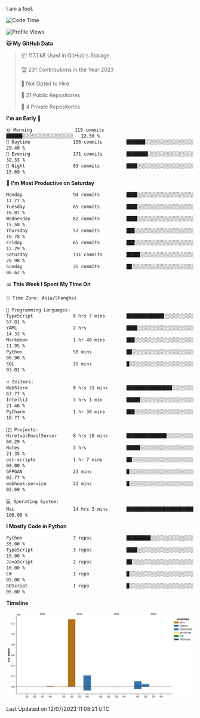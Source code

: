 I am a fool.

<!--START_SECTION:waka-->
![Code Time](http://img.shields.io/badge/Code%20Time-537%20hrs%2013%20mins-blue)

![Profile Views](http://img.shields.io/badge/Profile%20Views-0-blue)

**🐱 My GitHub Data** 

> 📦 117.1 kB Used in GitHub's Storage 
 > 
> 🏆 231 Contributions in the Year 2023
 > 
> 🚫 Not Opted to Hire
 > 
> 📜 21 Public Repositories 
 > 
> 🔑 4 Private Repositories 
 > 
**I'm an Early 🐤** 

```text
🌞 Morning                119 commits         ██████░░░░░░░░░░░░░░░░░░░   22.50 % 
🌆 Daytime                156 commits         ███████░░░░░░░░░░░░░░░░░░   29.49 % 
🌃 Evening                171 commits         ████████░░░░░░░░░░░░░░░░░   32.33 % 
🌙 Night                  83 commits          ████░░░░░░░░░░░░░░░░░░░░░   15.69 % 
```
📅 **I'm Most Productive on Saturday** 

```text
Monday                   94 commits          ████░░░░░░░░░░░░░░░░░░░░░   17.77 % 
Tuesday                  85 commits          ████░░░░░░░░░░░░░░░░░░░░░   16.07 % 
Wednesday                82 commits          ████░░░░░░░░░░░░░░░░░░░░░   15.50 % 
Thursday                 57 commits          ███░░░░░░░░░░░░░░░░░░░░░░   10.78 % 
Friday                   65 commits          ███░░░░░░░░░░░░░░░░░░░░░░   12.29 % 
Saturday                 111 commits         █████░░░░░░░░░░░░░░░░░░░░   20.98 % 
Sunday                   35 commits          ██░░░░░░░░░░░░░░░░░░░░░░░   06.62 % 
```


📊 **This Week I Spent My Time On** 

```text
🕑︎ Time Zone: Asia/Shanghai

💬 Programming Languages: 
TypeScript               8 hrs 7 mins        ██████████████░░░░░░░░░░░   57.81 % 
YAML                     2 hrs               ████░░░░░░░░░░░░░░░░░░░░░   14.33 % 
Markdown                 1 hr 40 mins        ███░░░░░░░░░░░░░░░░░░░░░░   11.95 % 
Python                   58 mins             ██░░░░░░░░░░░░░░░░░░░░░░░   06.90 % 
SQL                      25 mins             █░░░░░░░░░░░░░░░░░░░░░░░░   03.02 % 

🔥 Editors: 
WebStorm                 9 hrs 31 mins       █████████████████░░░░░░░░   67.77 % 
IntelliJ                 3 hrs 1 min         █████░░░░░░░░░░░░░░░░░░░░   21.46 % 
PyCharm                  1 hr 30 mins        ███░░░░░░░░░░░░░░░░░░░░░░   10.77 % 

🐱‍💻 Projects: 
HiretualEmailServer      8 hrs 28 mins       ███████████████░░░░░░░░░░   60.29 % 
Notes                    3 hrs               █████░░░░░░░░░░░░░░░░░░░░   21.35 % 
ost-scripts              1 hr 7 mins         ██░░░░░░░░░░░░░░░░░░░░░░░   08.00 % 
GFPGAN                   23 mins             █░░░░░░░░░░░░░░░░░░░░░░░░   02.77 % 
webhook-service          22 mins             █░░░░░░░░░░░░░░░░░░░░░░░░   02.69 % 

💻 Operating System: 
Mac                      14 hrs 3 mins       █████████████████████████   100.00 % 
```

**I Mostly Code in Python** 

```text
Python                   7 repos             █████████░░░░░░░░░░░░░░░░   35.00 % 
TypeScript               3 repos             ████░░░░░░░░░░░░░░░░░░░░░   15.00 % 
JavaScript               2 repos             ██░░░░░░░░░░░░░░░░░░░░░░░   10.00 % 
C#                       1 repo              █░░░░░░░░░░░░░░░░░░░░░░░░   05.00 % 
GDScript                 1 repo              █░░░░░░░░░░░░░░░░░░░░░░░░   05.00 % 
```



**Timeline**

![Lines of Code chart](https://raw.githubusercontent.com/VeejaLiu/VeejaLiu/master/assets/bar_graph.png)


 Last Updated on 12/07/2023 11:08:21 UTC
<!--END_SECTION:waka-->
